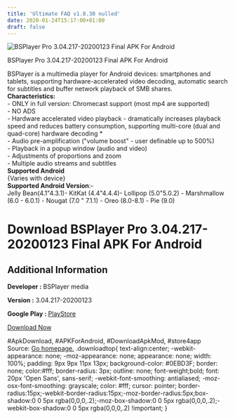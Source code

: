 ```yaml
---
title: 'Ultimate FAQ v1.8.30 nulled'
date: 2020-01-24T15:17:00+01:00
draft: false
---
```


![BSPlayer Pro 3.04.217-20200123 Final APK For Android](https://i2.wp.com/apkhome.net/wp-content/uploads/2020/01/BSPlayer-Pro-3.04.217-20200123-Final.png "BSPlayer Pro 3.04.217-20200123 Final APK For Android")

  

BSPlayer Pro 3.04.217-20200123 Final APK For Android

BSPlayer is a multimedia player for Android devices: smartphones and tablets, supporting hardware-accelerated video decoding, automatic search for subtitles and buffer network playback of SMB shares.  
**Characteristics:**  
\- ONLY in full version: Chromecast support (most mp4 are supported)  
\- NO ADS  
\- Hardware accelerated video playback - dramatically increases playback speed and reduces battery consumption, supporting multi-core (dual and quad-core) hardware decoding \*  
\- Audio pre-amplification ("volume boost" - user definable up to 500%)  
\- Playback in a popup window (audio and video)  
\- Adjustments of proportions and zoom  
\- Multiple audio streams and subtitles  
**Supported Android**  
{Varies with device}  
**Supported Android Version**:-  
Jelly Bean(4.1"4.3.1)- KitKat (4.4"4.4.4)- Lollipop (5.0"5.0.2) - Marshmallow (6.0 - 6.0.1) - Nougat (7.0 " 7.1.1) - Oreo (8.0-8.1) - Pie (9.0)

Download BSPlayer Pro 3.04.217-20200123 Final APK For Android
=============================================================

Additional Information
----------------------

**Developer :** BSPlayer media

**Version :** 3.04.217-20200123

**Google Play :** [PlayStore](https://play.google.com/store/apps/details?id=com.bsplayer.bspandroid.full)

  

[Download Now](https://store4app.co/post/bsplayer-pro-3-04-217-20200123-final-apk-for-android_1579876067)

  
#ApkDownload, #APKForAndroid, #DownloadApkMod, #store4app  
Source: [Go homepage.](https://store4app.co/post/bsplayer-pro-3-04-217-20200123-final-apk-for-android_1579876067) .downloadtop{ text-align:center; -webkit-appearance: none; -moz-appearance: none; appearance: none; width: 100%; padding: 9px 9px 11px 13px; background-color: #0EBD3F; border: none; color:#fff; border-radius: 3px; outline: none; font-weight;bold; font: 20px 'Open Sans', sans-serif; -webkit-font-smoothing: antialiased; -moz-osx-font-smoothing: grayscale; color: #fff; cursor: pointer; border-radius:15px;-webkit-border-radius:15px;-moz-border-radius:5px;box-shadow:0 0 5px rgba(0,0,0,.2);-moz-box-shadow:0 0 5px rgba(0,0,0,.2);-webkit-box-shadow:0 0 5px rgba(0,0,0,.2) !important; }